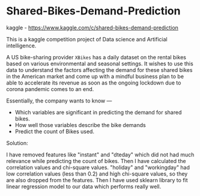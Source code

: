 # Shared-Bikes-Demand-Prediction

kaggle - https://www.kaggle.com/c/shared-bikes-demand-prediction

This is a kaggle competition project of Data science and Artificial intelligence.

A US bike-sharing provider `XBikes` has a daily dataset on the rental bikes based on various environmental and seasonal settings. It wishes to use this data to understand the factors affecting the demand for these shared bikes in the American market and come up with a mindful business plan to be able to accelerate its revenue as soon as the ongoing lockdown due to corona pandemic comes to an end.

Essentially, the company wants to know —
- Which variables are significant in predicting the demand for shared bikes.
- How well those variables describe the bike demands
- Predict the count of Bikes used.

Solution: 

I have removed features like "instant" and "dteday" which did not had much relevance while predicting the count of bikes. Then I have calculated the correlation values and chi-square values. "holiday" and "workingday" had low correlation values (less than 0.2) and high chi-square values, so they are also dropped from the features. 
Then I have used sklearn library to fit linear regression model to our data which performs really well.
